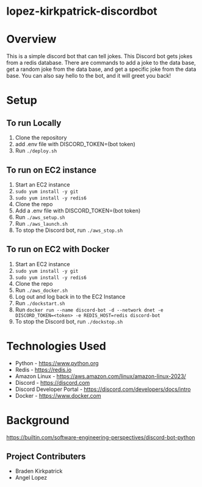 # lopez-kirkpatrick-discordbot

# Overview

This is a simple discord bot that can tell jokes. This Discord bot gets jokes from a redis database. There are commands to add a joke to the data base, get a random joke from the data base, and get a specific joke from the data base. You can also say hello to the bot, and it will greet you back!


# Setup

## **To run Locally**

1. Clone the repository
2. add .env file with DISCORD_TOKEN=(bot token)
3. Run `./deploy.sh`


## **To run on EC2 instance**

1. Start an EC2 instance
2. `sudo yum install -y git`
3. `sudo yum install -y redis6`
4. Clone the repo
5. Add a .env file with DISCORD_TOKEN=(bot token)
6. Run `./aws_setup.sh`
7. Run `./aws_launch.sh`
8. To stop the Discord bot, run `./aws_stop.sh`

## **To run on EC2 with Docker**

1. Start an EC2 instance
2. `sudo yum install -y git`
3. `sudo yum install -y redis6`
4. Clone the repo
5. Run `./aws_docker.sh`
6. Log out and log back in to the EC2 Instance
7. Run `./dockstart.sh`
8. Run `docker run --name discord-bot -d --network dnet -e DISCORD_TOKEN=<token> -e REDIS_HOST=redis discord-bot`
9. To stop the Discord bot, run `./dockstop.sh`

# Technologies Used 

- Python - https://www.python.org
- Redis - https://redis.io
- Amazon Linux - https://aws.amazon.com/linux/amazon-linux-2023/
- Discord - https://discord.com
- Discord Developer Portal - https://discord.com/developers/docs/intro
- Docker - https://www.docker.com



# Background

https://builtin.com/software-engineering-perspectives/discord-bot-python

## Project Contributers
- Braden Kirkpatrick
- Angel Lopez
